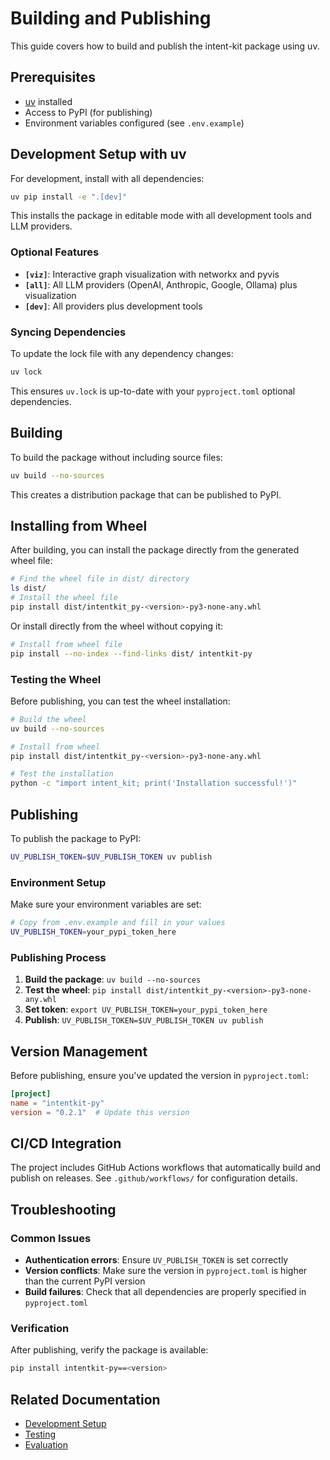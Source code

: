 # Building and Publishing

This guide covers how to build and publish the intent-kit package using uv.

## Prerequisites

- [uv](https://docs.astral.sh/uv/) installed
- Access to PyPI (for publishing)
- Environment variables configured (see `.env.example`)

## Development Setup with uv

For development, install with all dependencies:

```bash
uv pip install -e ".[dev]"
```

This installs the package in editable mode with all development tools and LLM providers.

### Optional Features

- **`[viz]`**: Interactive graph visualization with networkx and pyvis
- **`[all]`**: All LLM providers (OpenAI, Anthropic, Google, Ollama) plus visualization
- **`[dev]`**: All providers plus development tools

### Syncing Dependencies

To update the lock file with any dependency changes:

```bash
uv lock
```

This ensures `uv.lock` is up-to-date with your `pyproject.toml` optional dependencies.

## Building

To build the package without including source files:

```bash
uv build --no-sources
```

This creates a distribution package that can be published to PyPI.

## Installing from Wheel

After building, you can install the package directly from the generated wheel file:

```bash
# Find the wheel file in dist/ directory
ls dist/
# Install the wheel file
pip install dist/intentkit_py-<version>-py3-none-any.whl
```

Or install directly from the wheel without copying it:

```bash
# Install from wheel file
pip install --no-index --find-links dist/ intentkit-py
```

### Testing the Wheel

Before publishing, you can test the wheel installation:

```bash
# Build the wheel
uv build --no-sources

# Install from wheel
pip install dist/intentkit_py-<version>-py3-none-any.whl

# Test the installation
python -c "import intent_kit; print('Installation successful!')"
```

## Publishing

To publish the package to PyPI:

```bash
UV_PUBLISH_TOKEN=$UV_PUBLISH_TOKEN uv publish
```

### Environment Setup

Make sure your environment variables are set:

```bash
# Copy from .env.example and fill in your values
UV_PUBLISH_TOKEN=your_pypi_token_here
```

### Publishing Process

1. **Build the package**: `uv build --no-sources`
2. **Test the wheel**: `pip install dist/intentkit_py-<version>-py3-none-any.whl`
3. **Set token**: `export UV_PUBLISH_TOKEN=your_pypi_token_here`
4. **Publish**: `UV_PUBLISH_TOKEN=$UV_PUBLISH_TOKEN uv publish`

## Version Management

Before publishing, ensure you've updated the version in `pyproject.toml`:

```toml
[project]
name = "intentkit-py"
version = "0.2.1"  # Update this version
```

## CI/CD Integration

The project includes GitHub Actions workflows that automatically build and publish on releases. See `.github/workflows/` for configuration details.

## Troubleshooting

### Common Issues

- **Authentication errors**: Ensure `UV_PUBLISH_TOKEN` is set correctly
- **Version conflicts**: Make sure the version in `pyproject.toml` is higher than the current PyPI version
- **Build failures**: Check that all dependencies are properly specified in `pyproject.toml`

### Verification

After publishing, verify the package is available:

```bash
pip install intentkit-py==<version>
```

## Related Documentation

- [Development Setup](development.md)
- [Testing](testing.md)
- [Evaluation](evaluation.md)
